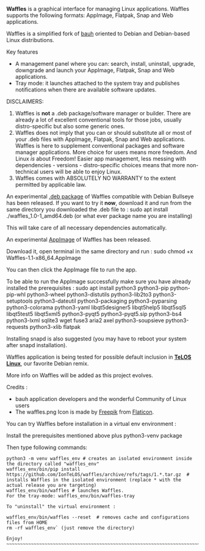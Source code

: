 **Waffles** is a graphical interface for managing Linux applications. Waffles supports the following formats: AppImage, Flatpak, Snap and Web applications.

Waffles is a simplified fork of [bauh](https://github.com/vinifmor/bauh) oriented to Debian and Debian-based Linux distributions.

Key features
- A management panel where you can: search, install, uninstall, upgrade, downgrade and launch your AppImage, Flatpak, Snap and Web applications.  
- Tray mode: it launches attached to the system tray and publishes notifications when there are available software updates.

DISCLAIMERS:
1. Waffles is **not** a .deb package/software manager or builder. There are already a lot of excellent conventional tools for those jobs, usually distro-specific but also some generic ones.
2. Waffles does not imply that you can or should substitute all or most of your .deb files with AppImage, Flatpak, Snap and Web applications. Waffles is here to supplement conventional packages and software manager applications. More choice for users means more freedom. And Linux *is* about Freedom! Easier app management, less messing with dependencies - versions - distro-specific choices means that more non-technical users will be able to enjoy Linux.
3. Waffles comes with ABSOLUTELY NO WARRANTY to the extent permitted by applicable law.

An experimental [.deb package](https://github.com/IonTeLOS/waffles/releases/download/1.0/waffles_1.0-1_amd64.deb) of Waffles compatible with Debian Bullseye has been released. If you want to try it **now**, download it and run from the same directory you downloaded the .deb file to : sudo apt install ./waffles_1.0-1_amd64.deb (or what ever package name you are installing)

This will take care of all necessary dependencies automatically.

An experimental [AppImage](https://github.com/IonTeLOS/waffles/releases/download/1.2/Waffles-1.1-x86_64.AppImage) of Waffles has been released.

Download it, open terminal in the same directory and run : sudo chmod +x Waffles-1.1-x86_64.AppImage

You can then click the AppImage file to run the app.

To be able to run the AppImage successfully make sure you have already installed the prerequisites : sudo apt install python3 python3-pip python-pip-whl python3-wheel python3-distutils python3-lib2to3 python3-setuptools python3-dateutil python3-packaging python3-pyparsing python3-colorama python3-yaml libqt5designer5 libqt5help5 libqt5sql5 libqt5test5 libqt5xml5 python3-pyqt5 python3-pyqt5.sip python3-bs4 python3-lxml sqlite3 wget fuse3 aria2 axel python3-soupsieve python3-requests python3-xlib flatpak

Installing snapd is also suggested (you may have to reboot your system after snapd installation).

Waffles application is being tested for possible default inclusion in [**TeLOS Linux**](https://teloslinux.org), our favorite Debian remix.

More info on Waffles will be added as this project evolves.

Credits :
- bauh application developers and the wonderful Community of Linux users
- The waffles.png Icon is made by [Freepik](https://www.freepik.com) from [Flaticon](https://www.flaticon.com).

You can try Waffles before installation in a virtual env environment :

Install the prerequisites mentioned above plus python3-venv package

Then type following commands:

```
python3 -m venv waffles_env # creates an isolated environment inside the directory called "waffles_env"
waffles_env/bin/pip install https://github.com/IonTeLOS/waffles/archive/refs/tags/1.*.tar.gz  # installs Waffles in the isolated environment (replace * with the actual release you are targeting)
waffles_env/bin/waffles # launches Waffles.
For the tray-mode: waffles_env/bin/waffles-tray

To "uninstall" the virtual environment :

waffles_env/bin/waffles --reset  # removes cache and configurations files from HOME
rm -rf waffles_env` (just remove the directory)

Enjoy!
~~~~~~~~~~~~~~~~~~~~~~~~~~~~~~~~~~~~~~~~~~~~~~~~~~~~~~~~~~~~~~~~~~~~~~~~~~~~~~~~~~~~~~~~~~~~~~~~~~~~~~~~~~~~~~~~~~~~~~~~~~~~~~~~~~~~~~~~~~~~~~~~~~~~~~~~~~~~~~~~~~
